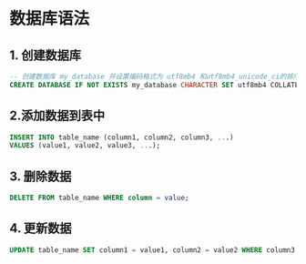 # 数据库语法

## 1. 创建数据库

```sql
-- 创建数据库 my_database 并设置编码格式为 utf8mb4 和utf8mb4_unicode_ci的排序规则
CREATE DATABASE IF NOT EXISTS my_database CHARACTER SET utf8mb4 COLLATE  utf8mb4_unicode_ci;
```

## 2.添加数据到表中

```sql
INSERT INTO table_name (column1, column2, column3, ...)
VALUES (value1, value2, value3, ...);
```

## 3. 删除数据

```sql
DELETE FROM table_name WHERE column = value;
```

## 4. 更新数据

```sql
UPDATE table_name SET column1 = value1, column2 = value2 WHERE column3 = value3;
```
